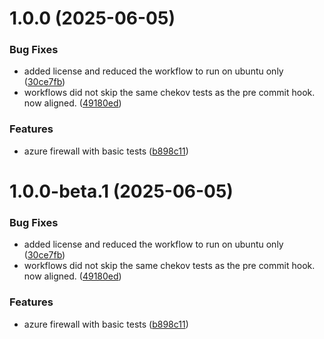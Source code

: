 # 1.0.0 (2025-06-05)


### Bug Fixes

* added license and reduced the workflow to run on ubuntu only ([30ce7fb](https://github.com/MonsieurDahlstrom/tf-azure-firewall/commit/30ce7fb16b57bd4a9cfcb7107d00a64006ff50ef))
* workflows did not skip the same chekov tests as the pre commit hook. now aligned. ([49180ed](https://github.com/MonsieurDahlstrom/tf-azure-firewall/commit/49180edbea26db434150c889bb699eaaa355dc53))


### Features

* azure firewall with basic tests ([b898c11](https://github.com/MonsieurDahlstrom/tf-azure-firewall/commit/b898c1170a96171938989edc05686906223c678e))

# 1.0.0-beta.1 (2025-06-05)


### Bug Fixes

* added license and reduced the workflow to run on ubuntu only ([30ce7fb](https://github.com/MonsieurDahlstrom/tf-azure-firewall/commit/30ce7fb16b57bd4a9cfcb7107d00a64006ff50ef))
* workflows did not skip the same chekov tests as the pre commit hook. now aligned. ([49180ed](https://github.com/MonsieurDahlstrom/tf-azure-firewall/commit/49180edbea26db434150c889bb699eaaa355dc53))


### Features

* azure firewall with basic tests ([b898c11](https://github.com/MonsieurDahlstrom/tf-azure-firewall/commit/b898c1170a96171938989edc05686906223c678e))
